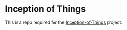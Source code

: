 # Inception of Things

This is a repo required for the [Inception-of-Things](https://github.com/SERAC-SGM/Inception-of-Things) project.
